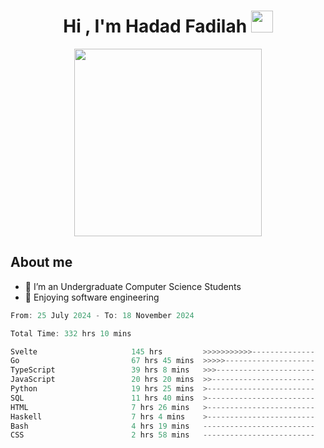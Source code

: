 <h1 align="center">Hi , I'm Hadad Fadilah <img src="https://media.giphy.com/media/hvRJCLFzcasrR4ia7z/giphy.gif" width="35"></h1>

<p align="center">
<img src="https://media.tenor.com/78dNivDemDAAAAAi/speech-bubble-venti.gif" width="300"/>    
</p>


##  About me
- 🔭 I’m an Undergraduate Computer Science Students
- 🌱 Enjoying software engineering

<!--START_SECTION:waka-->

```go
From: 25 July 2024 - To: 18 November 2024

Total Time: 332 hrs 10 mins

Svelte                     145 hrs         >>>>>>>>>>>--------------   43.39 %
Go                         67 hrs 45 mins  >>>>>--------------------   20.28 %
TypeScript                 39 hrs 8 mins   >>>----------------------   11.71 %
JavaScript                 20 hrs 20 mins  >>-----------------------   06.08 %
Python                     19 hrs 25 mins  >------------------------   05.81 %
SQL                        11 hrs 40 mins  >------------------------   03.50 %
HTML                       7 hrs 26 mins   >------------------------   02.23 %
Haskell                    7 hrs 4 mins    >------------------------   02.12 %
Bash                       4 hrs 19 mins   -------------------------   01.29 %
CSS                        2 hrs 58 mins   -------------------------   00.89 %
```

<!--END_SECTION:waka-->




<!--
**Fadil-Tao/Fadil-Tao** is a ✨ _special_ ✨ repository because its `README.md` (this file) appears on your GitHub profile.


